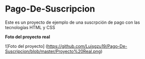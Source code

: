 # Pago-De-Suscripcion
Este es un proyecto de ejemplo de una suscrpción de pago con las tecnologías HTML y CSS

**Foto del proyecto real**

![Foto del proyecto] (https://github.com/Luisgzu19/Pago-De-Suscripcion/blob/master/Proyecto%20Real.png)
